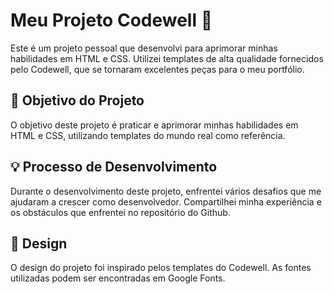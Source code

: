 # Meu Projeto Codewell 👋

Este é um projeto pessoal que desenvolvi para aprimorar minhas habilidades em HTML e CSS. Utilizei templates de alta qualidade fornecidos pelo Codewell, que se tornaram excelentes peças para o meu portfólio.

## 🎯 Objetivo do Projeto

O objetivo deste projeto é praticar e aprimorar minhas habilidades em HTML e CSS, utilizando templates do mundo real como referência.

## 💡 Processo de Desenvolvimento

Durante o desenvolvimento deste projeto, enfrentei vários desafios que me ajudaram a crescer como desenvolvedor. Compartilhei minha experiência e os obstáculos que enfrentei no repositório do Github.

## 🎨 Design

O design do projeto foi inspirado pelos templates do Codewell. As fontes utilizadas podem ser encontradas em Google Fonts.
